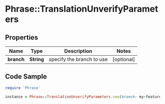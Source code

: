 # Phrase::TranslationUnverifyParameters

## Properties

Name | Type | Description | Notes
------------ | ------------- | ------------- | -------------
**branch** | **String** | specify the branch to use | [optional] 

## Code Sample

```ruby
require 'Phrase'

instance = Phrase::TranslationUnverifyParameters.new(branch: my-feature-branch)
```



